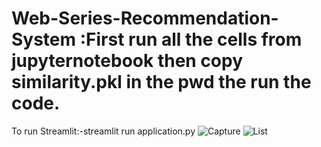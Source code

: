 # Web-Series-Recommendation-System :First run all the cells from jupyternotebook then copy similarity.pkl in the pwd the run the code.
To run Streamlit:-streamlit run application.py
![Capture](https://user-images.githubusercontent.com/88229259/200069527-179df592-d1d5-438f-b41a-9a63ea3a30be.PNG)
![List](https://user-images.githubusercontent.com/88229259/200069542-14016336-8152-4f8e-9d32-7b1219a6507f.PNG)

